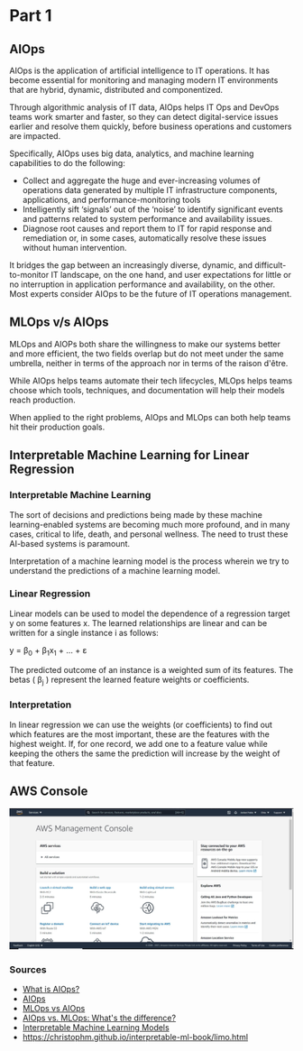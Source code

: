 # Part 1


## AIOps

AIOps is the application of artificial intelligence to IT operations. It has become essential for monitoring and managing modern IT environments that are hybrid, dynamic, distributed and componentized.

Through algorithmic analysis of IT data, AIOps helps IT Ops and DevOps teams work smarter and faster, so they can detect digital-service issues earlier and resolve them quickly, before business operations and customers are impacted.

Specifically, AIOps uses big data, analytics, and machine learning capabilities to do the following:

- Collect and aggregate the huge and ever-increasing volumes of operations data generated by multiple IT infrastructure components, applications, and performance-monitoring tools
- Intelligently sift ‘signals’ out of the ‘noise’ to identify significant events and patterns related to system performance and availability issues.
- Diagnose root causes and report them to IT for rapid response and remediation or, in some cases, automatically resolve these issues without human intervention.

It bridges the gap between an increasingly diverse, dynamic, and difficult-to-monitor IT landscape, on the one hand, and user expectations for little or no interruption in application performance and availability, on the other. Most experts consider AIOps to be the future of IT operations management.


## MLOps v/s AIOps

MLOps and AIOPs both share the willingness to make our systems better and more efficient, the two fields overlap but do not meet under the same umbrella, neither in terms of the approach nor in terms of the raison d'être.

While AIOps helps teams automate their tech lifecycles, MLOps helps teams choose which tools, techniques, and documentation will help their models reach production.

When applied to the right problems, AIOps and MLOps can both help teams hit their production goals.



## Interpretable Machine Learning for Linear Regression


### Interpretable Machine Learning

The sort of decisions and predictions being made by these machine learning-enabled systems are becoming much more profound, and in many cases, critical to life, death, and personal wellness. The need to trust these AI-based systems is paramount.

Interpretation of a machine learning model is the process wherein we try to understand the predictions of a machine learning model.


### Linear Regression

Linear models can be used to model the dependence of a regression target y on some features x. The learned relationships are linear and can be written for a single instance i as follows:

<p> y = &beta;<sub>0</sub> + &beta;<sub>1</sub>x<sub>1</sub> + ... + &epsilon; </p>

The predicted outcome of an instance is a weighted sum of its features. The betas ( &beta;<sub>j</sub> ) represent the learned feature weights or coefficients.


### Interpretation

In linear regression we can use the weights (or coefficients) to find out which features are the most important, these are the features with the highest weight. If, for one record, we add one to a feature value while keeping the others the same the prediction will increase by the weight of that feature.

## AWS Console

![aws console](https://github.com/aniketp02/Fundamentals_of_MLOps_20D070011/blob/main/Week1/amazon-console.JPG)

### Sources
- [What is AIOps?](https://www.moogsoft.com/resources/aiops/guide/everything-aiops/#five)
- [AIOps](https://www.ibm.com/cloud/learn/aiops)
- [MLOps vs AIOps](https://thechief.io/c/editorial/mlops-vs-aiops/)
- [AIOps vs. MLOps: What's the difference?](https://opensource.com/article/21/2/aiops-vs-mlops)
- [Interpretable Machine Learning Models](https://towardsdatascience.com/interpretable-machine-learning-models-aef0c7be3fd)
- https://christophm.github.io/interpretable-ml-book/limo.html